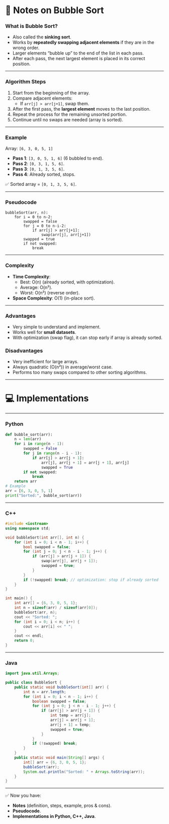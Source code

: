 # 📒 Notes on Bubble Sort

### **What is Bubble Sort?**

- Also called the **sinking sort**.
- Works by **repeatedly swapping adjacent elements** if they are in the wrong order.
- Larger elements “bubble up” to the end of the list in each pass.
- After each pass, the next largest element is placed in its correct position.

---

### **Algorithm Steps**

1. Start from the beginning of the array.
2. Compare adjacent elements:
    - If `arr[j] > arr[j+1]`, swap them.
3. After the first pass, the **largest element** moves to the last position.
4. Repeat the process for the remaining unsorted portion.
5. Continue until no swaps are needed (array is sorted).

---

### **Example**

Array: `[6, 3, 0, 5, 1]`

- **Pass 1**: `[3, 0, 5, 1, 6]` (6 bubbled to end).
- **Pass 2**: `[0, 3, 1, 5, 6]`.
- **Pass 3**: `[0, 1, 3, 5, 6]`.
- **Pass 4**: Already sorted, stops.

✅ Sorted array = `[0, 1, 3, 5, 6]`.

---

### **Pseudocode**

```
bubbleSort(arr, n):     
	for i = 0 to n-2:         
		swapped = false         
		for j = 0 to n-i-2:             
			if arr[j] > arr[j+1]:                 
				swap(arr[j], arr[j+1])                 
		swapped = true         
		if not swapped:             
			break
```

---

### **Complexity**

- **Time Complexity**:
    - Best: O(n) (already sorted, with optimization).
    - Average: O(n²).
    - Worst: O(n²) (reverse order).
- **Space Complexity**: O(1) (in-place sort).

---

### **Advantages**

- Very simple to understand and implement.
- Works well for **small datasets**.
- With optimization (swap flag), it can stop early if array is already sorted.

### **Disadvantages**

- Very inefficient for large arrays.
- Always quadratic (O(n²)) in average/worst case.
- Performs too many swaps compared to other sorting algorithms.

---

# 💻 Implementations

---

### **Python**

```python
def bubble_sort(arr):
    n = len(arr)
    for i in range(n - 1):
        swapped = False
        for j in range(n - i - 1):
            if arr[j] > arr[j + 1]:
                arr[j], arr[j + 1] = arr[j + 1], arr[j]
                swapped = True
        if not swapped:
            break
    return arr
# Example
arr = [6, 3, 0, 5, 1]
print("Sorted:", bubble_sort(arr))

```

---

### **C++**

```cpp
#include <iostream>
using namespace std;

void bubbleSort(int arr[], int n) {
    for (int i = 0; i < n - 1; i++) {
        bool swapped = false;
        for (int j = 0; j < n - i - 1; j++) {
            if (arr[j] > arr[j + 1]) {
                swap(arr[j], arr[j + 1]);
                swapped = true;
            }
        }
        if (!swapped) break; // optimization: stop if already sorted
    }
}

int main() {
    int arr[] = {6, 3, 0, 5, 1};
    int n = sizeof(arr) / sizeof(arr[0]);
    bubbleSort(arr, n);
    cout << "Sorted: ";
    for (int i = 0; i < n; i++) {
        cout << arr[i] << " ";
    }
    cout << endl;
    return 0;
}

```

---

### **Java**

```java
import java.util.Arrays;

public class BubbleSort {
    public static void bubbleSort(int[] arr) {
        int n = arr.length;
        for (int i = 0; i < n - 1; i++) {
            boolean swapped = false;
            for (int j = 0; j < n - i - 1; j++) {
                if (arr[j] > arr[j + 1]) {
                    int temp = arr[j];
                    arr[j] = arr[j + 1];
                    arr[j + 1] = temp;
                    swapped = true;
                }
            }
            if (!swapped) break;
        }
    }
    public static void main(String[] args) {
        int[] arr = {6, 3, 0, 5, 1};
        bubbleSort(arr);
        System.out.println("Sorted: " + Arrays.toString(arr));
    }
}
```

---

✅ Now you have:

- **Notes** (definition, steps, example, pros & cons).
- **Pseudocode**.
- **Implementations in Python, C++, Java**.